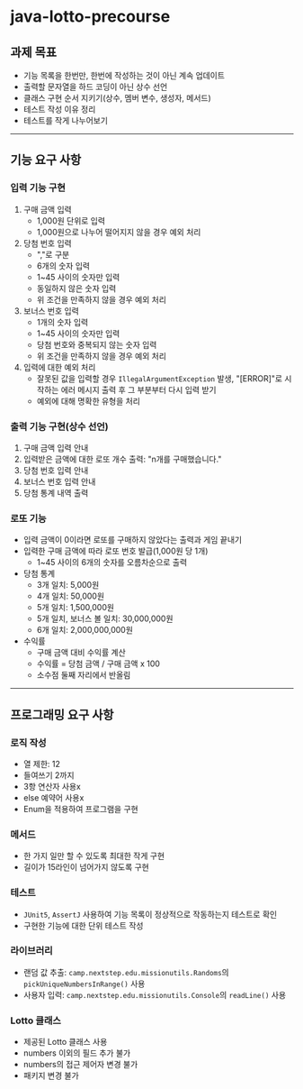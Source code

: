 # java-lotto-precourse

## 과제 목표
- 기능 목록을 한번만, 한번에 작성하는 것이 아닌 계속 업데이트
- 출력할 문자열을 하드 코딩이 아닌 상수 선언
- 클래스 구현 순서 지키기(상수, 멤버 변수, 생성자, 메서드)
- 테스트 작성 이유 정리
- 테스트를 작게 나누어보기
---
## 기능 요구 사항
### 입력 기능 구현
1. 구매 금액 입력
   - 1,000원 단위로 입력
   - 1,000원으로 나누어 떨어지지 않을 경우 예외 처리
2. 당첨 번호 입력
   - ","로 구분
   - 6개의 숫자 입력
   - 1~45 사이의 숫자만 입력
   - 동일하지 않은 숫자 입력
   - 위 조건을 만족하지 않을 경우 예외 처리
3. 보너스 번호 입력
   - 1개의 숫자 입력
   - 1~45 사이의 숫자만 입력
   - 당첨 번호와 중복되지 않는 숫자 입력
   - 위 조건을 만족하지 않을 경우 예외 처리
4. 입력에 대한 예외 처리
   - 잘못된 값을 입력할 경우 `IllegalArgumentException` 발생, "[ERROR]"로 시작하는 에러 메시지 출력 후 그 부분부터 다시 입력 받기
   - 예외에 대해 명확한 유형을 처리
### 출력 기능 구현(상수 선언)
1. 구매 금액 입력 안내
2. 입력받은 금액에 대한 로또 개수 출력: "n개를 구매했습니다."
3. 당첨 번호 입력 안내
4. 보너스 번호 입력 안내
5. 당첨 통계 내역 출력
### 로또 기능
- 입력 금액이 0이라면 로또를 구매하지 않았다는 출력과 게임 끝내기
- 입력한 구매 금액에 따라 로또 번호 발급(1,000원 당 1개)
  - 1~45 사이의 6개의 숫자를 오름차순으로 출력
- 당첨 통계
  - 3개 일치: 5,000원
  - 4개 일치: 50,000원
  - 5개 일치: 1,500,000원
  - 5개 일치, 보너스 볼 일치: 30,000,000원
  - 6개 일치: 2,000,000,000원
- 수익률
  - 구매 금액 대비 수익률 계산
  - 수익률 = 당첨 금액 / 구매 금액 x 100
  - 소수점 둘째 자리에서 반올림

---
## 프로그래밍 요구 사항
### 로직 작성
- 열 제한: 12
- 들여쓰기 2까지
- 3항 연산자 사용x
- else 예약어 사용x
- Enum을 적용하여 프로그램을 구현
### 메서드
- 한 가지 일만 할 수 있도록 최대한 작게 구현
- 길이가 15라인이 넘어가지 않도록 구현
### 테스트
- `JUnit5`, `AssertJ` 사용하여 기능 목록이 정상적으로 작동하는지 테스트로 확인
- 구현한 기능에 대한 단위 테스트 작성
### 라이브러리
- 랜덤 값 추출: `camp.nextstep.edu.missionutils.Randoms`의 `pickUniqueNumbersInRange()` 사용
- 사용자 입력: `camp.nextstep.edu.missionutils.Console`의 `readLine()` 사용
### Lotto 클래스
- 제공된 Lotto 클래스 사용
- numbers 이외의 필드 추가 불가
- numbers의 접근 제어자 변경 불가
- 패키지 변경 불가
